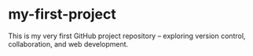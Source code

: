 # my-first-project
This is my very first GitHub project repository – exploring version control, collaboration, and web development.
